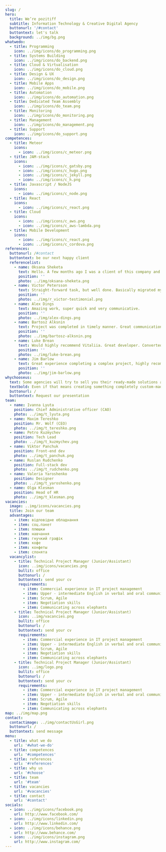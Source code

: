 ```yaml
---
slug: /
hero:
  title: We’re pozitiff
  subtitle: Information Technology & Creative Digital Agency
  buttonurl: '/#contact'
  buttontext: let's talk
  background: ../img/bg.png
whatwedo:
  - title: Programming
    icon: ../img/icons/do_programming.png
  - title: Systems Building
    icon: ../img/icons/do_backend.png
  - title: Cloud & Virtualisation
    icon: ../img/icons/do_cloud.png
  - title: Design & UX
    icon: ../img/icons/do_design.png
  - title: Mobile Apps
    icon: ../img/icons/do_mobile.png
  - title: Automation
    icon: ../img/icons/do_automation.png
  - title: Dedicated Team Assembly
    icon: ../img/icons/do_team.png
  - title: Monitoring
    icon: ../img/icons/do_monitoring.png
  - title: Management
    icon: ../img/icons/do_management.png
  - title: Support
    icon: ../img/icons/do_support.png
competences:
  - title: Meteor
    icons:
      - icon: ../img/icons/c_meteor.png
  - title: JAM-stack
    icons:
      - icon: ../img/icons/c_gatsby.png
      - icon: ../img/icons/c_hugo.png
      - icon: ../img/icons/c_jekyll.png
      - icon: ../img/icons/c_h.png
  - title: Javascript / NodeJS
    icons:
      - icon: ../img/icons/c_node.png
  - title: React
    icons:
      - icon: ../img/icons/c_react.png
  - title: Cloud
    icons:
      - icon: ../img/icons/c_aws.png
      - icon: ../img/icons/c_aws-lambda.png
  - title: Mobile Development
    icons:
      - icon: ../img/icons/c_react.png
      - icon: ../img/icons/c_cordova.png
references:
  buttonurl: /#contact
  buttontext: be our next happy client
  referencelist:
    - name: Oksana Sheketa
      text: Hello. A few months ago I was a client of this company and after finishing all of the work could strongly recommended this company. All of my requirements and marks was improved and in result I'm very happy!
      position: ''
      photo: ../img/oksana-sheketa.png
    - name: Victor Petersson
      text: Straight-forward task, but well done. Basically migrated my blog (blog.vpetersson.com) from Tumblr to Jekyll on Github Pages (https://github.com/vpetersson/blog.viktorpetersson.com).
      position: ''
      photo: ../img/r_victor-testimonial.png
    - name: Alex Dings
      text: Amazing work, super quick and very communicative.
      position: ''
      photo: ../img/alex-dings.png
    - name: Bartosz Alksnin
      text: Project was completed in timely manner. Great communication during the process.
      position: ''
      photo: ../img/bartosz-alksnin.png
    - name: Luke Brean
      text: Would highly recommend Vitaliia. Great developer. Converted our site from static HTML to Hugo CMS in no time at all and it was executed flawlessly, with great communication and adherence to deadlines.
      position: ''
      photo: ../img/luke-brean.png
    - name: Jim Barlow
      text: Great experience completing a complex project, highly recommended.
      position: ''
      photo: ../img/jim-barlow.png
whychooseus:
  text: Some agencies will try to sell you their ready-made solutions and/or technologies they are most comfortable using – not what you really need. What makes us different is that we are open to looking beyond what we know to find the optimal solution for every customer.
  textbold: Even if that means creating something completely custom-made.
  buttonurl: /
  buttontext: Request our presentation
team:
  - name: Ivanna Lyuta
    position: Chief Administrative officer (CAO)
    photo: ../img/t_lyuta.png
  - name: Maxim Tereshko
    position: Mr. Wolf (CEO)
    photo: ../img/t_tereshko.png
  - name: Petro Kuzmychev
    position: Tech Lead
    photo: ../img/t_kuzmychev.png
  - name: Viktor Panchuk
    position: Front-end dev
    photo: ../img/t_panchuk.png
  - name: Ruslan Rudchenko
    position: Full-stack dev
    photo: ../img/t_rudchenko.png
  - name: Valeria Yaroshenko
    position: Designer
    photo: ../img/t_yaroshenko.png
  - name: Olga Klesman
    position: Head of HR
    photo: ../img/t_klesman.png
vacancies:
  image: ..img/icons/vacancies.png
  title: Join our team
  advantages:
    - item: відповідне обладнання
    - item: соц.пакет
    - item: плюшки
    - item: навчання
    - item: гнучкий графік
    - item: кофе
    - item: конфеты
    - item: слонята
  vacancylist:
    - title: Technical Project Manager (Junior/Assistant)
      icon: ..img/icons/vacancies.png
      bullit: office
      buttonurl: /
      buttontext: send your cv
      requirements:
        - item: Commercial experience in IT project management
        - item: Upper - intermediate English in verbal and oral communication
        - item: Scrum, Agile
        - item: Negotiation skills
        - item: Communicating across elephants
    - title: Technical Project Manager (Junior/Assistant)
      icon: ..img/vacancies.png
      bullit: office
      buttonurl: /
      buttontext: send your cv
      requirements:
        - item: Commercial experience in IT project management
        - item: Upper - intermediate English in verbal and oral communication
        - item: Scrum, Agile
        - item: Negotiation skills
        - item: Communicating across elephants
    - title: Technical Project Manager (Junior/Assistant)
      icon: ..img/logo.png
      bullit: office
      buttonurl: /
      buttontext: send your cv
      requirements:
        - item: Commercial experience in IT project management
        - item: Upper - intermediate English in verbal and oral communication
        - item: Scrum, Agile
        - item: Negotiation skills
        - item: Communicating across elephants
map: ../img/map.png
contact:
  contactimage: ../img/contactUsGirl.png
  buttonurl: /
  buttontext: send message
menu:
  - title: what we do
    url: '#what-we-do'
  - title: competences
    url: '#competences'
  - title: references
    url: '#references'
  - title: why us
    url: '#choose'
  - title: team
    url: '#team'
  - title: vacancies
    url: '#vacancies'
  - title: contact
    url: '#contact'
socials:
  - icon: ../img/icons/facebook.png
    url: http://www.facebook.com/
  - icon: ../img/icons/linkedin.png
    url: http://www.linkedin.com/
  - icon: ../img/icons/behance.png
    url: http://www.behance.com/
  - icon: ../img/icons/instagram.png
    url: http://www.instagram.com/
---
```

